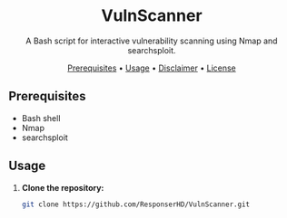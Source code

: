 <div align="center">
  <h1>VulnScanner</h1>
  <p>A Bash script for interactive vulnerability scanning using Nmap and searchsploit.</p>
  <p>
    <a href="#prerequisites">Prerequisites</a> •
    <a href="#usage">Usage</a> •
    <a href="#disclaimer">Disclaimer</a> •
    <a href="#license">License</a>
  </p>
</div>

## Prerequisites

- Bash shell
- Nmap
- searchsploit

## Usage

1. **Clone the repository:**

   ```bash
   git clone https://github.com/ResponserHD/VulnScanner.git
